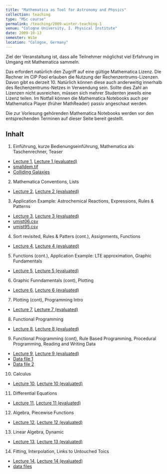 ```yaml
---
title: "Mathematica as Tool for Astronomy and Physics"
collection: teaching
type: "MSc course"
permalink: /teaching/2009-winter-teaching-1
venue: "Cologne University, I. Physical Institute"
date: 2009-10-13
semester: WiSe
location: "Cologne, Germany"
---
```


Ziel der Veranstaltung ist, dass alle Teilnehmer möglichst viel Erfahrung im Umgang mit Mathematica sammeln.

Das erfordert natürlich den Zugriff auf eine gültige Mathematica Lizenz. Die Rechner im CIP Pool erlauben die Nutzung der Rechenzentrums-Lizenzen. Davon gibt es derzeit 10. Natürlich können diese auch anderweitig innerhalb des Rechenzentrums-Netzes in Verwendung sein. Sollte dies Zahl an Lizenzen nicht ausreichen, müssen sich mehrer Studenten jeweils eine Lizenz teilen. Im Notfall können die Mathematica Notebooks auch per Mathematica Player (früher MathReader) passiv angeschaut werden.

Die zur Vorlesung gehörenden Mathematica Notebooks werden vor den entsprechenden Terminen auf dieser Seite bereit gestellt.

## Inhalt

1.  Einführung, kurze Bedienungseinführung, Mathematica als Taschenrechner, Teaser
  * [Lecture 1](/files/teaching/lecture1.nb), [Lecture 1 (evaluated)](/files/teaching/lecture1evaluated.nb)
  * [smalldem.tif](/files/teaching/smalldem.tif)
  * [Colliding Galaxies](/files/teaching/CollidingGalaxies-source.nb)
2.  Mathematica Conventions, Lists
  * [Lecture 2](/files/teaching/lecture2.nb), [Lecture 2 (evaluated)](/files/teaching/lecture2evaluated.nb)
3. Application Example: Astrochemical Reactions, Expressions, Rules & Patterns
  * [Lecture 3](/files/teaching/lecture3.nb), [Lecture 3 (evaluated)](/files/teaching/lecture3evaluated.nb)
  * [umist06.csv](/files/teaching/umist06.csv)
  * [umist95.csv](/files/teaching/umist95.csv)
4. Sort revisited, Rules & Patters (cont.), Assignments, Functions
  * [Lecture 4](/files/teaching/lecture4.nb), [Lecture 4 (evaluated)](/files/teaching/lecture4evaluated.nb)
5. Functions (cont.), Application Example: LTE approximation, Graphic Fundamentals
  * [Lecture 5](/files/teaching/lecture5.nb), [Lecture 5 (evaluated)](/files/teaching/lecture5evaluated.nb)
6. Graphic Funndamentals (cont), Plotting
  * [Lecture 6](/files/teaching/lecture6.nb), [Lecture 6 (evaluated)](/files/teaching/lecture6evaluated.nb)
7. Plotting (cont), Programming Intro
  * [Lecture 7](/files/teaching/lecture7.nb), [Lecture 7 (evaluated)](/files/teaching/lecture7evaluated.nb)
8. Functional Programming
  * [Lecture 8](/files/teaching/lecture8.nb), [Lecture 8 (evaluated)](/files/teaching/lecture8evaluated.nb)
9. Functional Programming (cont), Rule Based Programming, Procedural Programming, Reading and Writing Data
  * [Lecture 9](/files/teaching/lecture9.nb), [Lecture 9 (evaluated)](/files/teaching/lecture9evaluated.nb)
  * [Data file 1](/files/teachinggrid15.dat)
  * [Data file 2](/files/teaching/SPITZER_I1_ngc3603.fits)
10. Calculus
  * [Lecture 10](/files/teaching/lecture10.nb), [Lecture 10 (evaluated)](/files/teaching/lecture10evaluated.nb)
11. Differential Equations
  * [Lecture 11](/files/teaching/lecture11.nb), [Lecture 11 (evaluated)](/files/teaching/lecture11evaluated.nb)
12. Algebra, Piecewise Functions
  * [Lecture 12](/files/teaching/lecture12.nb), [Lecture 12 (evaluated)](/files/teaching/lecture12evaluated.nb)
13. Linear Algebra, Dynamic
  * [Lecture 13](/files/teaching/lecture13.nb), [Lecture 13 (evaluated)](/files/teaching/lecture13evaluated.nb)
14. Fitting, Interpolation, Links to Untouched Toics
  * [Lecture 14](/files/teaching/lecture11.nb), [Lecture 14 (evaluated)](/files/teaching/lecture14evaluated.nb)
  * [data files](/files/teaching/data.zip)
